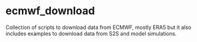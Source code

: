 # ecmwf_download
Collection of scripts to download data from ECMWF, mostly ERA5 but it also includes examples to download data from S2S and model simulations.
